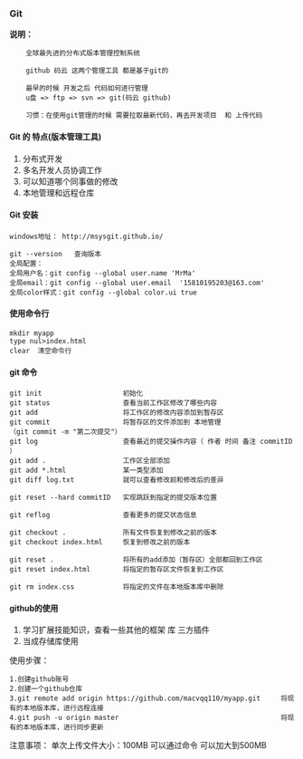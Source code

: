 ### Git

**说明：**
```
    全球最先进的分布式版本管理控制系统

    github 码云 这两个管理工具 都是基于git的

    最早的时候 开发之后 代码如何进行管理
    u盘 => ftp => svn => git(码云 github)

    习惯：在使用git管理的时候 需要拉取最新代码，再去开发项目  和 上传代码

```

#### Git 的 特点(版本管理工具)
1. 分布式开发
2. 多名开发人员协调工作
3. 可以知道哪个同事做的修改
4. 本地管理和远程仓库


#### Git 安装
    windows地址： http://msysgit.github.io/

    git --version   查询版本
    全局配置：
    全局用户名：git config --global user.name 'MrMa'
    全局email：git config --global user.email  '15810195203@163.com'
    全局color样式：git config --global color.ui true

#### 使用命令行
    mkdir myapp
    type nul>index.html
    clear  清空命令行

#### git 命令
    git init                    初始化
    git status                  查看当前工作区修改了哪些内容
    git add                     将工作区的修改内容添加到暂存区
    git commit                  将暂存区的文件添加到 本地管理
    （git commit -m "第二次提交"） 
    git log                     查看最近的提交操作内容（ 作者 时间 备注 commitID ）
    git add .                   工作区全部添加
    git add *.html              某一类型添加
    git diff log.txt            就可以查看修改前和修改后的差异

    git reset --hard commitID   实现跳跃到指定的提交版本位置
    
    git reflog                  查看更多的提交状态信息
    
    git checkout .              所有文件恢复到修改之前的版本
    git checkout index.html     恢复到修改之前的版本

    git reset .                 将所有的add添加（暂存区）全部都回到工作区
    git reset index.html        将指定的暂存区文件恢复到工作区
    
    git rm index.css            将指定的文件在本地版本库中删除


#### github的使用

1. 学习扩展技能知识，查看一些其他的框架 库 三方插件 
2. 当成存储库使用

使用步骤：
```
1.创建github账号
2.创建一个github仓库
3.git remote add origin https://github.com/macvqq110/myapp.git     将现有的本地版本库，进行远程连接
4.git push -u origin master                                        将现有的本地版本库，进行同步更新
```

注意事项：
    单次上传文件大小：100MB   可以通过命令 可以加大到500MB